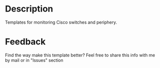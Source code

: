 # Description
Templates for monitoring Cisco switches and periphery.

# Feedback
Find the way make this template better? Feel free to share this info with me by mail or in "Issues" section
